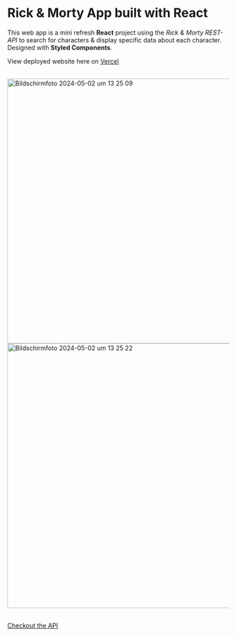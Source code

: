 # Rick & Morty App built with React

This web app is a mini refresh **React** project using the _Rick & Morty REST-API_ to search for characters & display specific data about each character. Designed with **Styled Components**.

View deployed website here on [Vercel](https://react-rick-n-morty.vercel.app/)

<br />

<img width="600" alt="Bildschirmfoto 2024-05-02 um 13 25 09" src="https://github.com/marialitwa/react_rick-and-morty/assets/31568593/655c0f53-772d-4635-ab49-7e6af1430b15">

<img width="600" alt="Bildschirmfoto 2024-05-02 um 13 25 22" src="https://github.com/marialitwa/react_rick-and-morty/assets/31568593/34988f4b-a278-4d5c-b2b3-bb14e9655920">

<br />
<br />

[Checkout the API](https://rickandmortyapi.com/)
